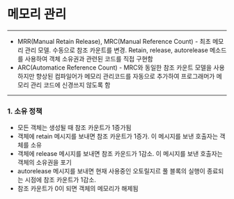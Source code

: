 # 메모리 관리

---

- MRR(Manual Retain Release), MRC(Manual Reference Count) - 최초 메모리 관리 모델. 수동으로 참조 카운트를 변경. Retain, release, autorelease 메소드를 사용하여 객체 소유권과 관련된 코드를 직접 구현함
- ARC(Automatice Reference Count) - MRC와 동일한 참조 카운트 모델을 사용하지만 향상된 컴파일어가 메모리 관리코드를 자동으로 추가하여 프로그래머가 메모리 관리 코드에 신경쓰지 않도록 함



---

### 1. 소유 정책

- 모든 객체는 생성될 때 참조 카운트가 1증가됨
- 객체에 retain 메시지를 보내면 참조 카운트가 1증가. 이 메시지를 보낸 호출자는 객체를 소유
- 객체에 release 메시지를 보내면 참조 카운드가 1감소. 이 메시지를 보낸 호출자는 객체의 소유권을 포기
- autorelease 메시지를 보내면 현재 사용중인 오토릴지르 풀 블록의 실행이 종료되는 시점에 참조 카운트가 1감소.
- 참조 카운트가 0이 되면 객체의 메모리가 해제됨


